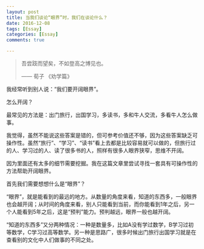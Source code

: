 ```yaml
---
layout: post
title: 当我们谈论“眼界”时，我们在谈论什么？
date: 2016-12-08
tags: [Essay]
categories: [Essay]
comments: true

---
```


> 吾尝跂而望矣，不如登高之博见也。
>
> —— 荀子 《劝学篇》

我经常听到别人说：“我们要开阔眼界”。

怎么开阔？

最常见的方法是：出门旅行，出国学习，多读书，多和牛人交流，多看牛人怎么做事。

我觉得，虽然不能说这些答案是错的，但可参考价值还不够，因为这些答案缺乏可操作性。虽然“旅行”、“学习”、“读书”看上去都是比较容易就可以做的，但旅行过的人、学习过的人、读了很多书的人，照样有很多人眼界狭窄，思维不开阔。

因为里面还有太多的细节需要挖掘。我在这篇文章里尝试寻找一套具有可操作性的方法帮助开阔眼界。

首先我们需要想想什么是“眼界”？

“眼界”，就是能看到的最远的地方。从数量的角度来看，知道的东西多，一般眼界也会越开阔；从时间的角度来看，别人只能看到当前，而你能看到1年之后，另一个人能看到5年之后，这是“预判”能力。预判越远，眼界一般也越开阔。

“知道的东西多”又分两种情况：一种是数量多，比如A没有学过数学，B学习过初等数学，C学习过高等数学。另一种是思路广，很多时候出门旅行出国学习就是在查看别的文化中人们做事的不同之处。
